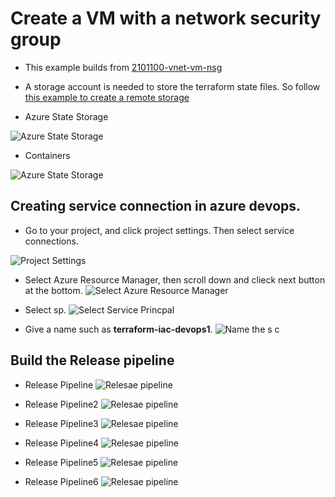 # Create a VM with a network security group

 - This example builds from [2101100-vnet-vm-nsg](https://github.com/AvtsVivek/AzureWithTerraformAdvanced/tree/main/iac/2101100-vnet-vm-nsg)

- A storage account is needed to store the terraform state files. So follow [this example to create a remote storage](https://github.com/AvtsVivek/AzureWithTerraform/tree/main/iac/1800100-provision-remote-storage)

- Azure State Storage

![Azure State Storage](./Images/PreRequisiteAzureStorage.jpg)

- Containers

![Azure State Storage](./Images/PreRequisiteAzureStorageContainers.jpg)


## Creating service connection in azure devops.

- Go to your project, and click project settings. Then select service connections.

![Project Settings](./Images/NewServiceConnection.jpg)


- Select Azure Resource Manager, then scroll down and clieck next button at the bottom.
![Select Azure Resource Manager](./Images/NewServiceConnection2.jpg)

- Select sp.
![Select Service Princpal](./Images/NewServiceConnection3.jpg)


- Give a name such as **terraform-iac-devops1**. 
![Name the s c](./Images/NewServiceConnection4.jpg)

## Build the Release pipeline

- Release Pipeline 
![Relesae pipeline](./Images/ReleasePipeline.jpg)

- Release Pipeline2 
![Relesae pipeline](./Images/ReleasePipeline2.jpg)

- Release Pipeline3 
![Relesae pipeline](./Images/ReleasePipeline3.jpg)

- Release Pipeline4 
![Relesae pipeline](./Images/ReleasePipeline4.jpg)

- Release Pipeline5 
![Relesae pipeline](./Images/ReleasePipeline5.jpg)

- Release Pipeline6 
![Relesae pipeline](./Images/ReleasePipeline6.jpg)


